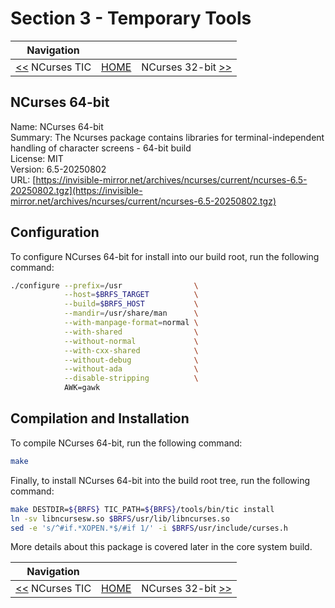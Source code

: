 # Section 3 - Temporary Tools

| Navigation |||
| --- | --- | ---: |
| [<<](./NCursesTic.md) NCurses TIC | [HOME](../README.md) | NCurses 32-bit [>>](./NCurses32bit.md) |

## NCurses 64-bit

Name: NCurses 64-bit<br />
Summary: The Ncurses package contains libraries for terminal-independent handling of character screens - 64-bit build<br />
License: MIT<br />
Version: 6.5-20250802<br />
URL: [https://invisible-mirror.net/archives/ncurses/current/ncurses-6.5-20250802.tgz](https://invisible-mirror.net/archives/ncurses/current/ncurses-6.5-20250802.tgz)<br />

## Configuration

To configure NCurses 64-bit for install into our build root, run the following command:

```bash
./configure --prefix=/usr                \
            --host=$BRFS_TARGET          \
            --build=$BRFS_HOST           \
            --mandir=/usr/share/man      \
            --with-manpage-format=normal \
            --with-shared                \
            --without-normal             \
            --with-cxx-shared            \
            --without-debug              \
            --without-ada                \
            --disable-stripping          \
            AWK=gawk
```

## Compilation and Installation

To compile NCurses 64-bit, run the following command:

```bash
make
```

Finally, to install NCurses 64-bit into the build root tree, run the following command:

```bash
make DESTDIR=${BRFS} TIC_PATH=${BRFS}/tools/bin/tic install
ln -sv libncursesw.so $BRFS/usr/lib/libncurses.so
sed -e 's/^#if.*XOPEN.*$/#if 1/' -i $BRFS/usr/include/curses.h
```

More details about this package is covered later in the core system build.

| Navigation |||
| --- | --- | ---: |
| [<<](./NCursesTic.md) NCurses TIC | [HOME](../README.md) | NCurses 32-bit [>>](./NCurses32bit.md) |
